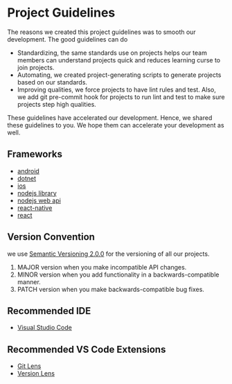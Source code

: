 # Project Guidelines
The reasons we created this project guidelines was to smooth our development. The good guidelines can do
- Standardizing, the same standards use on projects helps our team members can understand projects quick and reduces learning curse to join projects. 
- Automating, we created project-generating scripts to generate projects based on our standards.
- Improving qualities, we force projects to have lint rules and test. Also, we add git pre-commit hook for projects to run lint and test to make sure projects step high qualities.

These guidelines have accelerated our development. Hence, we shared these guidelines to you. We hope them can accelerate your development as well.

## Frameworks
- [android](android)
- [dotnet](dotnet)
- [ios](ios)
- [nodejs library](nodejs-library)
- [nodejs web api](nodejs-web-api)
- [react-native](react-native)
- [react](react)

## Version Convention
we use [Semantic Versioning 2.0.0](https://semver.org/) for the versioning of all our projects.

1. MAJOR version when you make incompatible API changes.
2. MINOR version when you add functionality in a backwards-compatible manner.
3. PATCH version when you make backwards-compatible bug fixes.

## Recommended IDE
- [Visual Studio Code](https://code.visualstudio.com/)

## Recommended VS Code Extensions
- [Git Lens](https://marketplace.visualstudio.com/items?itemName=eamodio.gitlens)
- [Version Lens](https://marketplace.visualstudio.com/items?itemName=pflannery.vscode-versionlens)
